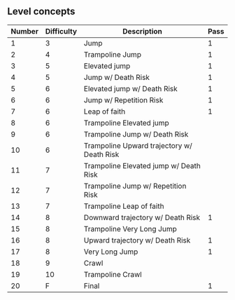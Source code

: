 ## Level concepts

|Number|Difficulty|Description|Pass|
|-|-|-|-|
|1|3|Jump|1|
|2|4|Trampoline Jump|1|
|3|5|Elevated jump|1|
|4|5|Jump w/ Death Risk|1|
|5|6|Elevated jump w/ Death Risk|1|
|6|6|Jump w/ Repetition Risk|1|
|7|6|Leap of faith|1|
|8|6|Trampoline Elevated jump||
|9|6|Trampoline Jump w/ Death Risk||
|10|6|Trampoline Upward trajectory w/ Death Risk||
|11|7|Trampoline Elevated jump w/ Death Risk||
|12|7|Trampoline Jump w/ Repetition Risk||
|13|7|Trampoline Leap of faith||
|14|8|Downward trajectory w/ Death Risk|1|
|15|8|Trampoline Very Long Jump||
|16|8|Upward trajectory w/ Death Risk|1|
|17|8|Very Long Jump|1|
|18|9|Crawl||
|19|10|Trampoline Crawl||
|20|F|Final|1|
